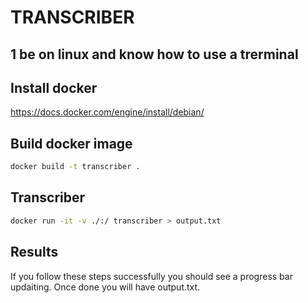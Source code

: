 # TRANSCRIBER

## 1 be on linux and know how to use a trerminal

## Install docker 

https://docs.docker.com/engine/install/debian/

## Build docker image

```bash
docker build -t transcriber .
```

## Transcriber

```bash
docker run -it -v ./:/ transcriber > output.txt
```

## Results

If you follow these steps successfully you should see a progress bar updaiting. Once done you will have output.txt.
